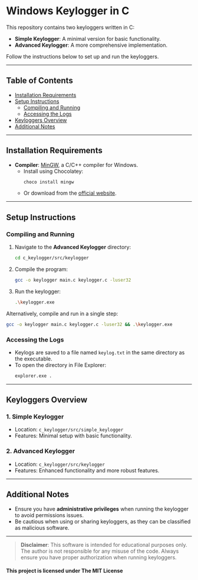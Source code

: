 # Windows Keylogger in C

This repository contains two keyloggers written in C:

- **Simple Keylogger**: A minimal version for basic functionality.
- **Advanced Keylogger**: A more comprehensive implementation.

Follow the instructions below to set up and run the keyloggers.

---

## Table of Contents

- [Installation Requirements](#installation-requirements)
- [Setup Instructions](#setup-instructions)
  - [Compiling and Running](#compiling-and-running)
  - [Accessing the Logs](#accessing-the-logs)
- [Keyloggers Overview](#keyloggers-overview)
- [Additional Notes](#additional-notes)

---

## Installation Requirements

- **Compiler**: [MinGW](https://www.mingw-w64.org/), a C/C++ compiler for Windows.
  - Install using Chocolatey:  
    ```bash
    choco install mingw
    ```
  - Or download from the [official website](https://www.mingw-w64.org/).

---

## Setup Instructions

### Compiling and Running

1. Navigate to the **Advanced Keylogger** directory:
   ```bash
   cd c_keylogger/src/keylogger
   ```
2. Compile the program:
   ```bash
   gcc -o keylogger main.c keylogger.c -luser32
   ```
3. Run the keylogger:
   ```bash
   .\keylogger.exe
   ```

Alternatively, compile and run in a single step:
```bash
gcc -o keylogger main.c keylogger.c -luser32 && .\keylogger.exe
```

### Accessing the Logs

- Keylogs are saved to a file named `keylog.txt` in the same directory as the executable.
- To open the directory in File Explorer:
  ```bash
  explorer.exe .
  ```

---

## Keyloggers Overview

### 1. **Simple Keylogger**
- Location: `c_keylogger/src/simple_keylogger`
- Features: Minimal setup with basic functionality.

### 2. **Advanced Keylogger**
- Location: `c_keylogger/src/keylogger`
- Features: Enhanced functionality and more robust features.

---

## Additional Notes

- Ensure you have **administrative privileges** when running the keylogger to avoid permissions issues.
- Be cautious when using or sharing keyloggers, as they can be classified as malicious software.

---

> **Disclaimer**: This software is intended for educational purposes only. The author is not responsible for any misuse of the code. Always ensure you have proper authorization when running keyloggers.

#### This project is licensed under The MIT License
